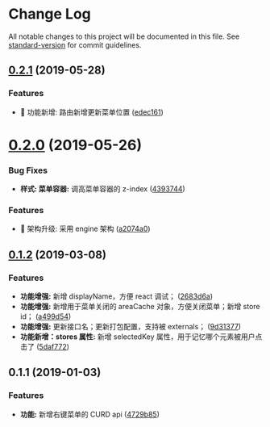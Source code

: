 # Change Log

All notable changes to this project will be documented in this file. See [standard-version](https://github.com/conventional-changelog/standard-version) for commit guidelines.

## [0.2.1](https://github.com/one-gourd/ide-context-menu/compare/v0.2.0...v0.2.1) (2019-05-28)


### Features

* 🎸 功能新增: 路由新增更新菜单位置 ([edec161](https://github.com/one-gourd/ide-context-menu/commit/edec161))



# [0.2.0](https://github.com/one-gourd/ide-context-menu/compare/v0.1.2...v0.2.0) (2019-05-26)


### Bug Fixes

* **样式: 菜单容器:** 调高菜单容器的 z-index ([4393744](https://github.com/one-gourd/ide-context-menu/commit/4393744))


### Features

* 🎸 架构升级: 采用 engine 架构 ([a2074a0](https://github.com/one-gourd/ide-context-menu/commit/a2074a0))



<a name="0.1.2"></a>
## [0.1.2](https://github.com/alibaba-paimai-frontend/ide-context-menu/compare/v0.1.1...v0.1.2) (2019-03-08)


### Features

* **功能增强:** 新增 displayName，方便 react 调试； ([2683d6a](https://github.com/alibaba-paimai-frontend/ide-context-menu/commit/2683d6a))
* **功能增强:** 新增用于菜单关闭的 areaCache 对象，方便关闭菜单；新增 store id； ([a499d54](https://github.com/alibaba-paimai-frontend/ide-context-menu/commit/a499d54))
* **功能增强:** 更新接口名；更新打包配置，支持被 externals； ([9d31377](https://github.com/alibaba-paimai-frontend/ide-context-menu/commit/9d31377))
* **功能新增：stores 属性:** 新增 selectedKey 属性，用于记忆哪个元素被用户点击了 ([5daf772](https://github.com/alibaba-paimai-frontend/ide-context-menu/commit/5daf772))



<a name="0.1.1"></a>
## 0.1.1 (2019-01-03)


### Features

* **功能:** 新增右键菜单的 CURD api ([4729b85](https://github.com/alibaba-paimai-frontend/ide-context-menu/commit/4729b85))
